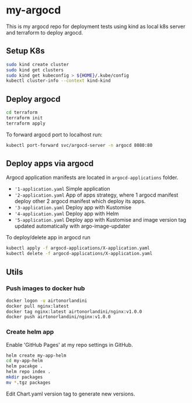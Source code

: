 # my-argocd
This is my argocd repo for deployment tests using kind as local k8s server and terraform to deploy argocd.

## Setup K8s
```sh
sudo kind create cluster
sudo kind get clusters
sudo kind get kubeconfig > ${HOME}/.kube/config
kubectl cluster-info --context kind-kind
```

## Deploy argocd
```sh
cd terraform
terraform init
terraform apply
```

To forward argocd port to localhost run:
```sh
kubectl port-forward svc/argocd-server -n argocd 8080:80
```

## Deploy apps via argocd
Argocd application manifests are located in `argocd-applications` folder.

* `'1-application.yaml` Simple application
* `'2-application.yaml` App of apps strategy, where 1 argocd manifest deploy other 2 argocd manifest which deploy its apps.
* `'3-application.yaml` Deploy app with Kustomise
* `'4-application.yaml` Deploy app with Helm
* `'5-application.yaml` Deploy app with Kustomise and image version tag updated automatically with argo-image-updater

To deploy/delete app in argocd run
```sh
kubectl apply -f argocd-applications/X-application.yaml
kubectl delete -f argocd-applications/X-application.yaml
```

## Utils
### Push images to docker hub
```sh
docker logon -u airtonorlandini
docker pull nginx:latest
docker tag nginx:latest airtonorlandini/nginx:v1.0.0
docker push airtonorlandini/nginx:v1.0.0
```

### Create helm app
Enable 'GitHub Pages' at my repo settings in GitHub.
```sh
helm create my-app-helm
cd my-app-helm
helm pacakge .
helm repo index . 
mkdir packages
mv *.tgz packages
```
Edit Chart.yaml version tag to generate new versions. 



